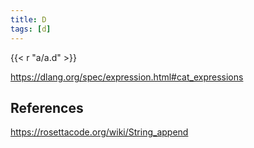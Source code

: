 ```yaml
---
title: D
tags: [d]
---
```


{{< r "a/a.d" >}}

<https://dlang.org/spec/expression.html#cat_expressions>

## References

<https://rosettacode.org/wiki/String_append>

